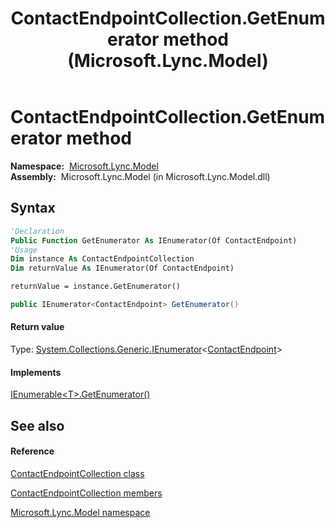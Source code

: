 ﻿---
title: ContactEndpointCollection.GetEnumerator method  (Microsoft.Lync.Model)
TOCTitle: 'GetEnumerator method '
ms:assetid: M:Microsoft.Lync.Model.ContactEndpointCollection.GetEnumerator_DI_3_UC_OCS14MrefLyncWPF
ms:mtpsurl: https://msdn.microsoft.com/en-us/library/microsoft.lync.model.contactendpointcollection.getenumerator_di_3_uc_ocs14mreflyncwpf(v=office.15)
ms:contentKeyID: 48600249
ms.date: 07/28/2014
mtps_version: v=office.15
f1_keywords:
- Microsoft.Lync.Model.ContactEndpointCollection.GetEnumerator
dev_langs:
- CSharp
- JScript
- VB
- other
---

# ContactEndpointCollection.GetEnumerator method

**Namespace:**  [Microsoft.Lync.Model](microsoft-lync-model-namespace_2.md)  
**Assembly:**  Microsoft.Lync.Model (in Microsoft.Lync.Model.dll)

## Syntax

``` vb
'Declaration
Public Function GetEnumerator As IEnumerator(Of ContactEndpoint)
'Usage
Dim instance As ContactEndpointCollection
Dim returnValue As IEnumerator(Of ContactEndpoint)

returnValue = instance.GetEnumerator()
```

``` csharp
public IEnumerator<ContactEndpoint> GetEnumerator()
```

#### Return value

Type: [System.Collections.Generic.IEnumerator](http://msdn2.microsoft.com/en-us/library/78dfe2yb)\<[ContactEndpoint](contactendpoint-class-microsoft-lync-model_2.md)\>  

#### Implements

[IEnumerable\<T\>.GetEnumerator()](http://msdn2.microsoft.com/en-us/library/s793z9y2)  

## See also

#### Reference

[ContactEndpointCollection class](contactendpointcollection-class-microsoft-lync-model_2.md)

[ContactEndpointCollection members](contactendpointcollection-members-microsoft-lync-model_2.md)

[Microsoft.Lync.Model namespace](microsoft-lync-model-namespace_2.md)

